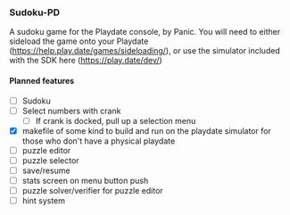 ### Sudoku-PD

A sudoku game for the Playdate console, by Panic. You will need to either sideload the game onto
your Playdate (https://help.play.date/games/sideloading/), or use the simulator included with the 
SDK here (https://play.date/dev/)

#### Planned features

- [ ] Sudoku
- [ ] Select numbers with crank
	- [ ] If crank is docked, pull up a selection menu
- [x] makefile of some kind to build and run on the playdate simulator for those who don't have a physical playdate
- [ ] puzzle editor
- [ ] puzzle selector
- [ ] save/resume
- [ ] stats screen on menu button push
- [ ] puzzle solver/verifier for puzzle editor
- [ ] hint system
